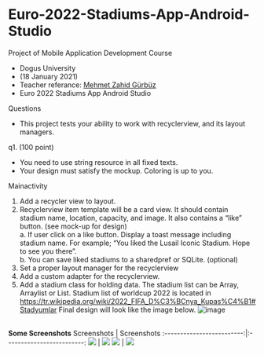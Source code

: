 # Euro-2022-Stadiums-App-Android-Studio

Project of Mobile Application Development Course
- Dogus University
- (18 January 2021)
- Teacher referance: <a href="http://www.zahidgurbuz.com/">Mehmet Zahid Gürbüz</a>
- Euro 2022 Stadiums App Android Studio

Questions
- This project tests your ability to work with recyclerview, and its layout managers.

q1. (100 point)
- You need to use string resource in all fixed texts.
- Your design must satisfy the mockup. Coloring is up to you.


Mainactivity
1.	Add a recycler view to layout.
2.	Recyclerview item template will be a card view. It should contain stadium name, location, capacity, and image. It also contains a “like” button. (see mock-up for design)
<br>a.	If user click on a like button. Display a toast message including stadium name. For example; “You liked the Lusail Iconic Stadium. Hope to see you there”.
<br>b.	You can save liked stadiums to a sharedpref or SQLite. (optional)
3.	Set a proper layout manager for the recyclerview
4.	Add a custom adapter for the recyclerview.  
5.	Add a stadium class for holding data. The stadium list can be Array, Arraylist or List.
Stadium list of worldcup 2022 is located in https://tr.wikipedia.org/wiki/2022_FIFA_D%C3%BCnya_Kupas%C4%B1#Stadyumlar 
Final design will look like the image below.
![image](https://user-images.githubusercontent.com/61656752/173208293-62dea0fb-c315-4824-b9a2-11dbe1898aad.png)

<br><b>Some Screenshots</b>
Screenshots           |  Screenshots 
:-------------------------:|:-------------------------:
![](https://user-images.githubusercontent.com/61656752/160023887-21dfee6f-1148-47ec-a3ae-d434d9e5474e.jpg)  |  ![](https://user-images.githubusercontent.com/61656752/160023892-a81494b8-c2e0-4b32-9934-c8fb5eacf94e.jpg)
![](https://user-images.githubusercontent.com/61656752/160023894-32a44842-9435-4d0b-a9aa-0156696d7db6.jpg)  |  ![](https://user-images.githubusercontent.com/61656752/160023896-87c9f81f-9da1-4ace-afaf-fe1f655bb087.jpg)
